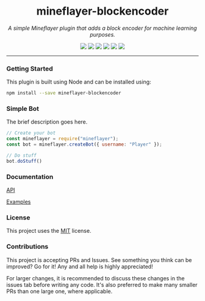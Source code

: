 <h1 align="center">mineflayer-blockencoder</h1>
<p align="center"><i>A simple Mineflayer plugin that adds a block encoder for machine learning purposes.</i></p>

<p align="center">
  <img src="https://github.com/PrismarineJS/mineflayer-blockencoderate/workflows/Build/badge.svg" />
  <img src="https://img.shields.io/npm/v/mineflayer-blockencoder" />
  <img src="https://img.shields.io/github/repo-size/PrismarineJS/mineflayer-blockencoder" />
  <img src="https://img.shields.io/npm/dm/mineflayer-blockencoder" />
  <img src="https://img.shields.io/github/contributors/PrismarineJS/mineflayer-blockencoder" />
  <img src="https://img.shields.io/github/license/PrismarineJS/mineflayer-blockencoder" />
</p>

---

### Getting Started

This plugin is built using Node and can be installed using:
```bash
npm install --save mineflayer-blockencoder
```

### Simple Bot

The brief description goes here.

```js
// Create your bot
const mineflayer = require("mineflayer");
const bot = mineflayer.createBot({ username: "Player" });

// Do stuff
bot.doStuff()
```

### Documentation

[API](https://github.com/PrismarineJS/mineflayer-blockencoder/blob/master/docs/api.md)

[Examples](https://github.com/PrismarineJS/mineflayer-blockencoder/tree/master/examples)

### License

This project uses the [MIT](https://github.com/PrismarineJS/mineflayer-blockencoder/blob/master/LICENSE) license.

### Contributions

This project is accepting PRs and Issues. See something you think can be improved? Go for it! Any and all help is highly appreciated!

For larger changes, it is recommended to discuss these changes in the issues tab before writing any code. It's also preferred to make many smaller PRs than one large one, where applicable.
